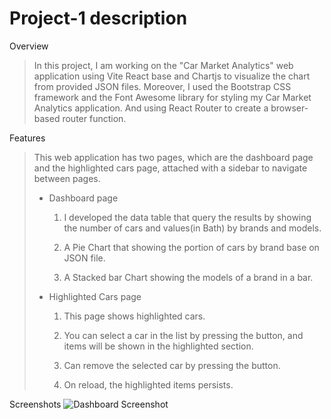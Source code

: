 # Project-1 description
Overview


>In this project, I am working on the "Car Market Analytics" web application using Vite React base and Chartjs to visualize the chart from provided JSON files. Moreover, I used the Bootstrap CSS framework and the Font Awesome library for styling my Car Market Analytics application. And using React Router to create a browser-based router function.


Features
> This web application has two pages, which are the dashboard page and the highlighted cars page, attached with a sidebar to navigate between pages. 
> - Dashboard page 
> 	1. I developed the data table that query the results by showing the number of cars and values(in Bath) by brands and models.
>
> 	2. A Pie Chart that showing the portion of cars by brand base on JSON file.
> 	
> 	3. A Stacked bar Chart showing the models of a brand in a bar.
> 	
> - Highlighted Cars page 
>  	
>  	1. This page shows highlighted cars. 
>  	
>  	2. You can select a car in the list by pressing the button, and items will be shown in the highlighted section.
>  	
>  	3. Can remove the selected car by pressing the button. 
>  	
>  	4. On reload, the highlighted items persists.


Screenshots 
![Dashboard Screenshot](prject-1/images/dashboard.png)






















